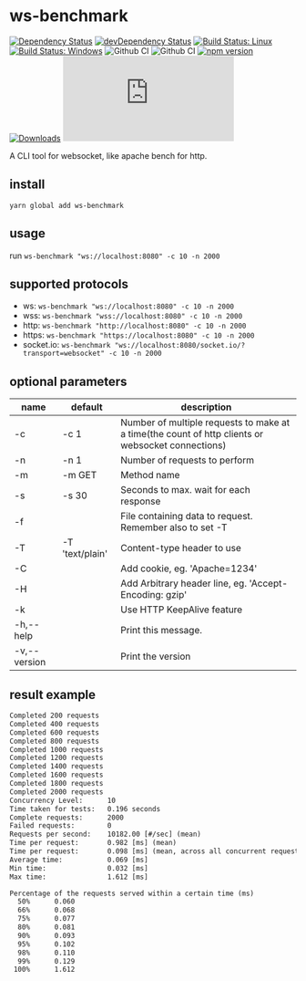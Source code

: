 # ws-benchmark

[![Dependency Status](https://david-dm.org/plantain-00/ws-benchmark.svg)](https://david-dm.org/plantain-00/ws-benchmark)
[![devDependency Status](https://david-dm.org/plantain-00/ws-benchmark/dev-status.svg)](https://david-dm.org/plantain-00/ws-benchmark#info=devDependencies)
[![Build Status: Linux](https://travis-ci.org/plantain-00/ws-benchmark.svg?branch=master)](https://travis-ci.org/plantain-00/ws-benchmark)
[![Build Status: Windows](https://ci.appveyor.com/api/projects/status/github/plantain-00/ws-benchmark?branch=master&svg=true)](https://ci.appveyor.com/project/plantain-00/ws-benchmark/branch/master)
![Github CI](https://github.com/plantain-00/ws-benchmark/workflows/Github%20CI/badge.svg)
![Github CI](https://github.com/plantain-00/ws-benchmark/workflows/Github%20CI/badge.svg)
[![npm version](https://badge.fury.io/js/ws-benchmark.svg)](https://badge.fury.io/js/ws-benchmark)
[![Downloads](https://img.shields.io/npm/dm/ws-benchmark.svg)](https://www.npmjs.com/package/ws-benchmark)
[![type-coverage](https://img.shields.io/badge/dynamic/json.svg?label=type-coverage&prefix=%E2%89%A5&suffix=%&query=$.typeCoverage.atLeast&uri=https%3A%2F%2Fraw.githubusercontent.com%2Fplantain-00%2Fws-benchmark%2Fmaster%2Fpackage.json)](https://github.com/plantain-00/ws-benchmark)

A CLI tool for websocket, like apache bench for http.

## install

`yarn global add ws-benchmark`

## usage

run `ws-benchmark "ws://localhost:8080" -c 10 -n 2000`

## supported protocols

+ ws: `ws-benchmark "ws://localhost:8080" -c 10 -n 2000`
+ wss: `ws-benchmark "wss://localhost:8080" -c 10 -n 2000`
+ http: `ws-benchmark "http://localhost:8080" -c 10 -n 2000`
+ https: `ws-benchmark "https://localhost:8080" -c 10 -n 2000`
+ socket.io: `ws-benchmark "ws://localhost:8080/socket.io/?transport=websocket" -c 10 -n 2000`

## optional parameters

name | default | description
--- | --- | ---
-c | -c 1 | Number of multiple requests to make at a time(the count of http clients or websocket connections)
-n | -n 1 | Number of requests to perform
-m | -m GET | Method name
-s | -s 30 | Seconds to max. wait for each response
-f | | File containing data to request. Remember also to set -T
-T | -T 'text/plain' | Content-type header to use
-C | | Add cookie, eg. 'Apache=1234'
-H | | Add Arbitrary header line, eg. 'Accept-Encoding: gzip'
-k | | Use HTTP KeepAlive feature
-h,--help | | Print this message.
-v,--version | | Print the version

## result example

```txt
Completed 200 requests
Completed 400 requests
Completed 600 requests
Completed 800 requests
Completed 1000 requests
Completed 1200 requests
Completed 1400 requests
Completed 1600 requests
Completed 1800 requests
Completed 2000 requests
Concurrency Level:      10
Time taken for tests:   0.196 seconds
Complete requests:      2000
Failed requests:        0
Requests per second:    10182.00 [#/sec] (mean)
Time per request:       0.982 [ms] (mean)
Time per request:       0.098 [ms] (mean, across all concurrent requests)
Average time:           0.069 [ms]
Min time:               0.032 [ms]
Max time:               1.612 [ms]

Percentage of the requests served within a certain time (ms)
  50%      0.060
  66%      0.068
  75%      0.077
  80%      0.081
  90%      0.093
  95%      0.102
  98%      0.110
  99%      0.129
 100%      1.612
```
